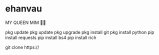 # ehanvau
MY QUEEN MIM 🖤✨

pkg update pkg update
pkg upgrade
pkg install git
pkg install python
pip install requests
pip install bs4
pip install rich

git clone https://

